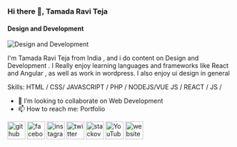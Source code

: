 ### Hi there 👋, Tamada Ravi Teja 
#### Design and Development 
![Design and Development ](https://pbs.twimg.com/media/GQN3CLAbgAA6Hog?format=jpg&name=900x900)

I'm Tamada Ravi Teja from India , and i do content on Design and Development . I Really enjoy learning languages and frameworks like React and Angular  , as well as work in wordpress. I also enjoy ui design in general 

Skills: HTML / CSS/ JAVASCRIPT / PHP / NODEJS/VUE JS / REACT / JS / 

- 👯 I’m looking to collaborate on Web Development 
- 📫 How to reach me: Portfolio 


[<img src='https://cdn.jsdelivr.net/npm/simple-icons@3.0.1/icons/github.svg' alt='github' height='40'>](https://github.com/TamadaRaviTeja)  [<img src='https://cdn.jsdelivr.net/npm/simple-icons@3.0.1/icons/facebook.svg' alt='facebook' height='40'>](https://www.facebook.com/ravi_19189_teja)  [<img src='https://cdn.jsdelivr.net/npm/simple-icons@3.0.1/icons/instagram.svg' alt='instagram' height='40'>](https://www.instagram.com/ravi_19189_teja/)  [<img src='https://cdn.jsdelivr.net/npm/simple-icons@3.0.1/icons/twitter.svg' alt='twitter' height='40'>](https://twitter.com/ravi_19189_teja)  [<img src='https://cdn.jsdelivr.net/npm/simple-icons@3.0.1/icons/stackoverflow.svg' alt='stackoverflow' height='40'>](https://stackoverflow.com/users/https://stackoverflow.com/users/24049335/ravi-1-91-8-9-teja)    [<img src='https://cdn.jsdelivr.net/npm/simple-icons@3.0.1/icons/youtube.svg' alt='YouTube' height='40'>](https://www.youtube.com/channel/ravi_19189_teja)  [<img src='https://cdn.jsdelivr.net/npm/simple-icons@3.0.1/icons/icloud.svg' alt='website' height='40'>](https://tamadaraviteja.me)  

